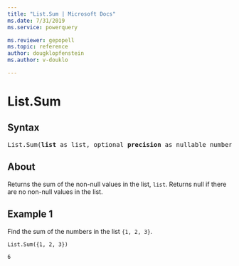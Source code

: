 ```yaml
---
title: "List.Sum | Microsoft Docs"
ms.date: 7/31/2019
ms.service: powerquery

ms.reviewer: gepopell
ms.topic: reference
author: dougklopfenstein
ms.author: v-douklo

---
```

# List.Sum

## Syntax

<pre>
List.Sum(<b>list</b> as list, optional <b>precision</b> as nullable number) as any
</pre>
  
## About  
Returns the sum of the non-null values in the list, `list`. Returns null if there are no non-null values in the list.

## Example 1
Find the sum of the numbers in the list `{1, 2, 3}`.

```powerquery-m
List.Sum({1, 2, 3})
```

`6`
